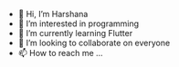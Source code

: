 - 👋 Hi, I’m Harshana
- 👀 I’m interested in programming
- 🌱 I’m currently learning Flutter
- 💞️ I’m looking to collaborate on everyone
- 📫 How to reach me ...

<!---
Harshanasri/Harshanasri is a ✨ special ✨ repository because its `README.md` (this file) appears on your GitHub profile.
You can click the Preview link to take a look at your changes.
--->
